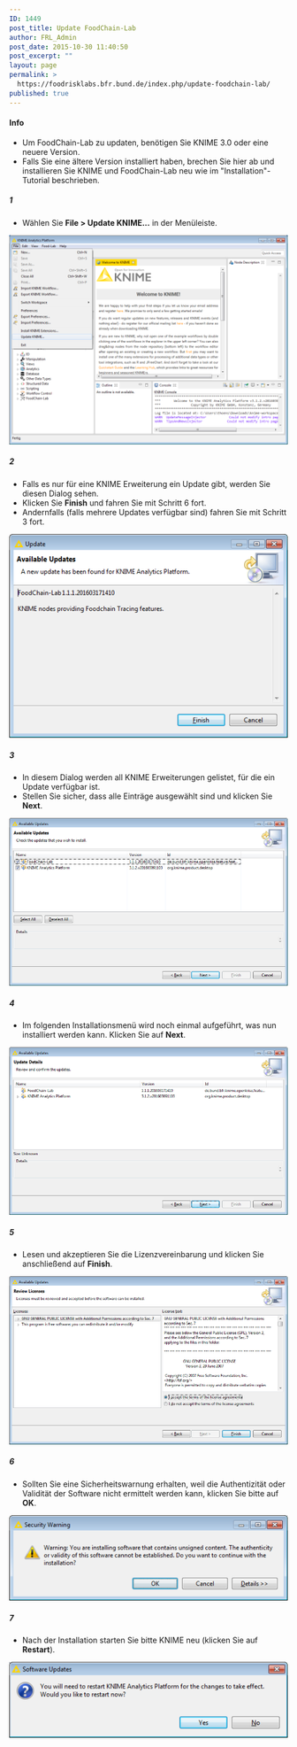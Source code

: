 ```yaml
---
ID: 1449
post_title: Update FoodChain-Lab
author: FRL_Admin
post_date: 2015-10-30 11:40:50
post_excerpt: ""
layout: page
permalink: >
  https://foodrisklabs.bfr.bund.de/index.php/update-foodchain-lab/
published: true
---
```

<h4>Info</h4>
<ul>
<li>Um FoodChain-Lab zu updaten, benötigen Sie KNIME 3.0 oder eine neuere Version.</li>
<li>Falls Sie eine ältere Version installiert haben, brechen Sie hier ab und installieren Sie KNIME und FoodChain-Lab neu wie im "Installation"-Tutorial beschrieben.</li>
</ul>
<h5>1</h5>
<ul>
<li>Wählen Sie <b>File > Update KNIME...</b> in der Menüleiste.</li>
</ul>
<a href="https://github.com/SiLeBAT/BfROpenLabResources/raw/master/GitHubPages/documents/foodchainlab_update/1.png"><img class="aligncenter size-full" src="https://github.com/SiLeBAT/BfROpenLabResources/raw/master/GitHubPages/documents/foodchainlab_update/1.png"/></a>
<h5>2</h5>
<ul>
<li>Falls es nur für eine KNIME Erweiterung ein Update gibt, werden Sie diesen Dialog sehen.</li>
<li>Klicken Sie <b>Finish</b> und fahren Sie mit Schritt 6 fort.</li>
<li>Andernfalls (falls mehrere Updates verfügbar sind) fahren Sie mit Schritt 3 fort.</li>
</ul>
<a href="https://github.com/SiLeBAT/BfROpenLabResources/raw/master/GitHubPages/documents/foodchainlab_update/2.png"><img class="aligncenter size-full" src="https://github.com/SiLeBAT/BfROpenLabResources/raw/master/GitHubPages/documents/foodchainlab_update/2.png"/></a>
<h5>3</h5>
<ul>
<li>In diesem Dialog werden all KNIME Erweiterungen gelistet, für die ein Update verfügbar ist.</li>
<li>Stellen Sie sicher, dass alle Einträge ausgewählt sind und klicken Sie <b>Next</b>.</li>
</ul>
<a href="https://github.com/SiLeBAT/BfROpenLabResources/raw/master/GitHubPages/documents/foodchainlab_update/3.png"><img class="aligncenter size-full" src="https://github.com/SiLeBAT/BfROpenLabResources/raw/master/GitHubPages/documents/foodchainlab_update/3.png"/></a>
<h5>4</h5>
<ul>
<li>Im folgenden Installationsmenü wird noch einmal aufgeführt, was nun installiert werden kann. Klicken Sie auf <b>Next</b>.</li>
</ul>
<a href="https://github.com/SiLeBAT/BfROpenLabResources/raw/master/GitHubPages/documents/foodchainlab_update/4.png"><img class="aligncenter size-full" src="https://github.com/SiLeBAT/BfROpenLabResources/raw/master/GitHubPages/documents/foodchainlab_update/4.png"/></a>
<h5>5</h5>
<ul>
<li>Lesen und akzeptieren Sie die Lizenzvereinbarung und klicken Sie anschließend auf <b>Finish</b>.</li>
</ul>
<a href="https://github.com/SiLeBAT/BfROpenLabResources/raw/master/GitHubPages/documents/foodchainlab_update/5.png"><img class="aligncenter size-full" src="https://github.com/SiLeBAT/BfROpenLabResources/raw/master/GitHubPages/documents/foodchainlab_update/5.png"/></a>
<h5>6</h5>
<ul>
<li>Sollten Sie eine Sicherheitswarnung erhalten, weil die Authentizität oder Validität der Software nicht ermittelt werden kann, klicken Sie bitte auf <b>OK</b>.</li>
</ul>
<a href="https://github.com/SiLeBAT/BfROpenLabResources/raw/master/GitHubPages/documents/foodchainlab_update/6.png"><img class="aligncenter size-full" src="https://github.com/SiLeBAT/BfROpenLabResources/raw/master/GitHubPages/documents/foodchainlab_update/6.png"/></a>
<h5>7</h5>
<ul>
<li>Nach der Installation starten Sie bitte KNIME neu (klicken Sie auf <b>Restart</b>).</li>
</ul>
<a href="https://github.com/SiLeBAT/BfROpenLabResources/raw/master/GitHubPages/documents/foodchainlab_update/7.png"><img class="aligncenter size-full" src="https://github.com/SiLeBAT/BfROpenLabResources/raw/master/GitHubPages/documents/foodchainlab_update/7.png"/></a>